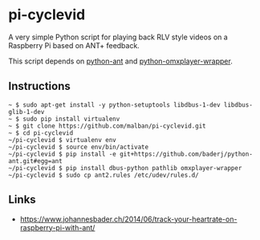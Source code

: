 # pi-cyclevid

A very simple Python script for playing back RLV style videos on a Raspberry Pi based on ANT+ feedback.

This script depends on [python-ant](https://github.com/baderj/python-ant) and [python-omxplayer-wrapper](https://github.com/willprice/python-omxplayer-wrapper).

## Instructions

```
~ $ sudo apt-get install -y python-setuptools libdbus-1-dev libdbus-glib-1-dev
~ $ sudo pip install virtualenv
~ $ git clone https://github.com/malban/pi-cyclevid.git
~ $ cd pi-cyclevid 
~/pi-cyclevid $ virtualenv env
~/pi-cyclevid $ source env/bin/activate
~/pi-cyclevid $ pip install -e git+https://github.com/baderj/python-ant.git#egg=ant
~/pi-cyclevid $ pip install dbus-python pathlib omxplayer-wrapper
~/pi-cyclevid $ sudo cp ant2.rules /etc/udev/rules.d/
```

## Links
* https://www.johannesbader.ch/2014/06/track-your-heartrate-on-raspberry-pi-with-ant/
